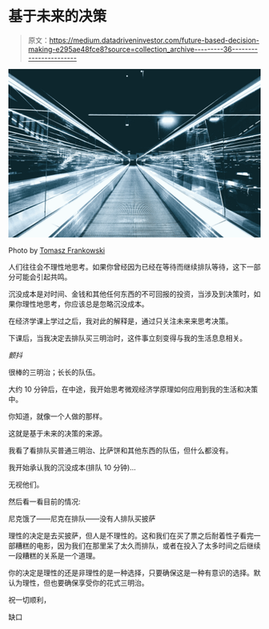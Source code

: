 # 基于未来的决策

> 原文：<https://medium.datadriveninvestor.com/future-based-decision-making-e295ae48fce8?source=collection_archive---------36----------------------->

![](img/1c42e762ea0ed4cde9572c7f6241d7f4.png)

Photo by [Tomasz Frankowski](https://unsplash.com/photos/kBUfvkbFIoE?utm_source=unsplash&utm_medium=referral&utm_content=creditCopyText)

人们往往会不理性地思考。如果你曾经因为已经在等待而继续排队等待，这下一部分可能会引起共鸣。

沉没成本是对时间、金钱和其他任何东西的不可回报的投资，当涉及到决策时，如果你理性地思考，你应该总是忽略沉没成本。

在经济学课上学过之后，我对此的解释是，通过只关注未来来思考决策。

下课后，当我决定去排队买三明治时，这件事立刻变得与我的生活息息相关。

*颤抖*

很棒的三明治；长长的队伍。

大约 10 分钟后，在中途，我开始思考微观经济学原理如何应用到我的生活和决策中。

你知道，就像一个人做的那样。

这就是基于未来的决策的来源。

我看了看排队买普通三明治、比萨饼和其他东西的队伍，但什么都没有。

我开始承认我的沉没成本(排队 10 分钟)…

无视他们。

然后看一看目前的情况:

尼克饿了——尼克在排队——没有人排队买披萨

理性的决定是去买披萨，但人是不理性的。这和我们在买了票之后耐着性子看完一部糟糕的电影，因为我们在那里呆了太久而排队，或者在投入了太多时间之后继续一段糟糕的关系是一个道理。

你的决定是理性的还是非理性的是一种选择，只要确保这是一种有意识的选择。默认为理性，但也要确保享受你的花式三明治。

祝一切顺利，

缺口